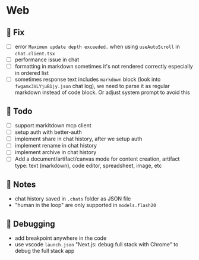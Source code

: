 # Web

## 🐛 Fix

- [ ] error `Maximum update depth exceeded.` when using `useAutoScroll` in `chat.client.tsx`
- [ ] performance issue in chat
- [ ] formatting in markdown sometimes it's not rendered correctly especially in ordered list
- [ ] sometimes response text includes ````markdown```` block (look into `fwgamx3VLYjuB1jy.json` chat log), we need to parse it as regular markdown instead of code block. Or adjust system prompt to avoid this

## 🎯 Todo

- [ ] support markitdown mcp client
- [ ] setup auth with better-auth
- [ ] implement share in chat history, after we setup auth
- [ ] implement rename in chat history
- [ ] implement archive in chat history
- [ ] Add a document/artifact/canvas mode for content creation, artifact type: text (markdown), code editor, spreadsheet, image, etc

## 📝 Notes

- chat history saved in `.chats` folder as JSON file
- "human in the loop" are only supported in `models.flash20`

## 🚧 Debugging

- add breakpoint anywhere in the code
- use vscode `launch.json` "Next.js: debug full stack with Chrome" to debug the full stack app
